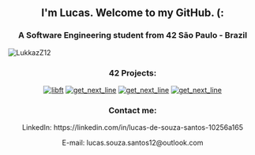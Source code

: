 <h2 align="center">I'm Lucas. Welcome to my GitHub. (:</h2>
<h3 align="center">A Software Engineering student from 42 São Paulo - Brazil</h3>

<p align="left"> <img src="https://komarev.com/ghpvc/?username=LukkazZ12&label=Profile%20views&color=0e75b6&style=flat" alt="LukkazZ12" /> </p>

<h3 align=center>42 Projects:</h3>
<p align="center">
<a href ="https://github.com/LukkazZ12/42Cursus/tree/master/libft"><img src="https://game.42sp.org.br/static/assets/achievements/libftm.png" alt="libft"/></a>
<a href="https://github.com/LukkazZ12/42Cursus/tree/master/get_next_line"><img src="https://game.42sp.org.br/static/assets/achievements/get_next_linem.png" alt="get_next_line" /></a>
<a href="https://github.com/LukkazZ12/42Cursus/tree/master/ft_printf"><img src="https://game.42sp.org.br/static/assets/achievements/ft_printfm.png" alt="get_next_line" /></a>
<a href="https://github.com/LukkazZ12/42Cursus/tree/master/ft_printf"><img src="https://game.42sp.org.br/static/assets/achievements/born2berootm.png" alt="get_next_line" /></a>
</p>

<h3 align="center">Contact me:</h3>
<p align="center">
LinkedIn: https://linkedin.com/in/lucas-de-souza-santos-10256a165
</p>
<p align="center">
E-mail: lucas.souza.santos12@outlook.com
</p>
